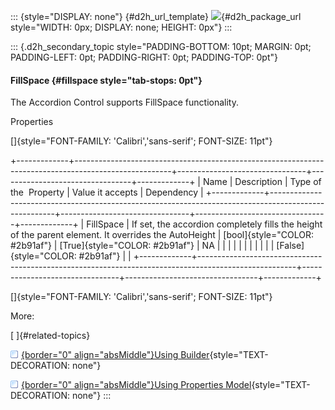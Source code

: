 ::: {style="DISPLAY: none"}
[](ms-xhelp:///?Id=d2h_url_template){#d2h_url_template} ![](!package_url!){#d2h_package_url style="WIDTH: 0px; DISPLAY: none; HEIGHT: 0px"}
:::

::: {.d2h_secondary_topic style="PADDING-BOTTOM: 10pt; MARGIN: 0pt; PADDING-LEFT: 0pt; PADDING-RIGHT: 0pt; PADDING-TOP: 0pt"}
#### FillSpace {#fillspace style="tab-stops: 0pt"}

The Accordion Control supports FillSpace functionality.

Properties

[]{style="FONT-FAMILY: 'Calibri','sans-serif'; FONT-SIZE: 11pt"} 

+-------------+------------------------------------------------------------------------------------------------------+--------------------------------+---------------------------------+-------------+
| Name        | Description                                                                                          | Type of the  Property          | Value it accepts                | Dependency  |
+-------------+------------------------------------------------------------------------------------------------------+--------------------------------+---------------------------------+-------------+
| FillSpace   | If set, the accordion completely fills the height of the parent element. It overrides the AutoHeight | [bool]{style="COLOR: #2b91af"} | [True]{style="COLOR: #2b91af"}  | NA          |
|             |                                                                                                      |                                |                                 |             |
|             |                                                                                                      |                                | [False]{style="COLOR: #2b91af"} |             |
+-------------+------------------------------------------------------------------------------------------------------+--------------------------------+---------------------------------+-------------+

[]{style="FONT-FAMILY: 'Calibri','sans-serif'; FONT-SIZE: 11pt"} 

More:

[ ]{#related-topics}

[![](button.gif){border="0" align="absMiddle"}Using Builder](ms-xhelp:///?Id=1d35cefb-2ae8-435b-b298-867e8086ffbf){style="TEXT-DECORATION: none"}

[![](button.gif){border="0" align="absMiddle"}Using Properties Model](ms-xhelp:///?Id=785fa225-f2e0-4d9e-90a7-f9e40fe50712){style="TEXT-DECORATION: none"}
:::
